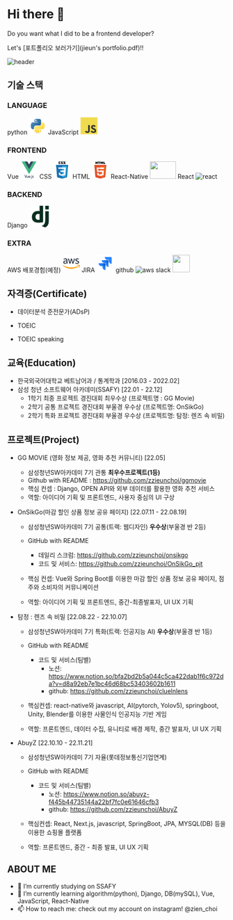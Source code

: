 # Hi there 👋

Do you want what I did to be a frontend developer?

Let's [포트폴리오 보러가기](jieun's portfolio.pdf)!!



![header](https://capsule-render.vercel.app/api?type=wave&color=auto&height=400&section=header&text=Choi%20JiEun&fontSize=100)

## 기술 스택
### LANGUAGE
python <img src="https://raw.githubusercontent.com/devicons/devicon/master/icons/python/python-original.svg" alt="python" width="40" height="40" style="max-width: 100%;"> JavaScript <img src="https://raw.githubusercontent.com/devicons/devicon/master/icons/javascript/javascript-original.svg" alt="javascript" width="40" height="40" style="max-width: 100%;"> 



### FRONTEND

Vue <img src="https://raw.githubusercontent.com/devicons/devicon/master/icons/vuejs/vuejs-original-wordmark.svg" alt="vuejs" width="40" height="40" style="max-width: 100%;"> CSS <img src="https://raw.githubusercontent.com/devicons/devicon/master/icons/css3/css3-original-wordmark.svg" alt="css3" width="40" height="40" style="max-width: 100%;"> HTML <img src="https://raw.githubusercontent.com/devicons/devicon/master/icons/html5/html5-original-wordmark.svg" alt="html5" width="40" height="40" style="max-width: 100%;"> React-Native <img src="https://t1.daumcdn.net/cfile/tistory/990221445C923EA016" width="60" height="40" style="max-width: 100%;"> React <img src="https://cdn.jsdelivr.net/gh/devicons/devicon/icons/react/react-original.svg" alt="react" width="40" height="40" style="max-width: 100%;"/>



### BACKEND

Django <img src="https://raw.githubusercontent.com/devicons/devicon/master/icons/django/django-plain.svg" alt="django" width="50" height="50" style="max-width: 100%;">



### EXTRA

AWS 배포경험(예정) <img src="https://raw.githubusercontent.com/devicons/devicon/master/icons/amazonwebservices/amazonwebservices-original-wordmark.svg" alt="aws" width="40" height="40" style="max-width: 100%;"> JIRA  <img src="https://raw.githubusercontent.com/devicons/devicon/master/icons/jira/jira-original.svg" alt="aws" width="40" height="40" style="max-width: 100%;"> github <img src="https://cdn.jsdelivr.net/gh/devicons/devicon/icons/github/github-original.svg" alt="aws" width="40" height="40" style="max-width: 100%;"> slack <img src="https://cdn.jsdelivr.net/gh/devicons/devicon/icons/slack/slack-original.svg" width="40" height="40" >



## 자격증(Certificate)

* 데이터분석 준전문가(ADsP) 

* TOEIC
* TOEIC speaking



## 교육(Education)

- 한국외국어대학교 베트남어과 / 통계학과 [2016.03 - 2022.02]
- 삼성 청년 소프트웨어 아카데미(SSAFY) [22.01 - 22.12]
  - 1학기 최종 프로젝트 경진대회 최우수상 (프로젝트명 : GG Movie)
  - 2학기 공통 프로젝트 경진대회 부울경 우수상 (프로젝트명: OnSikGo)
  - 2학기 특화 프로젝트 경진대회 부울경 우수상 (프로젝트명: 탐정: 렌즈 속 비밀)



## 프로젝트(Project)

- GG MOVIE (영화 정보 제공, 영화 추천 커뮤니티) [22.05]
  - 삼성청년SW아카데미 7기 관통 **최우수프로젝트(1등)**
  - Github with README : https://github.com/zzieunchoi/ggmovie
  - 핵심 컨셉 : Django, OPEN API와 외부 데이터를 활용한 영화 추천 서비스
  - 역할: 아이디어 기획 및 프론트엔드, 사용자 중심의 UI 구상



- OnSikGo(마감 할인 상품 정보 공유 페이지) [22.07.11 - 22.08.19]
  - 삼성청년SW아카데미 7기 공통(트랙: 웹디자인) **우수상**(부울경 반 2등)
  
  - GitHub with README
    - 데일리 스크럼: https://github.com/zzieunchoi/onsikgo
    - 코드 및 서비스: https://github.com/zzieunchoi/OnSikGo_pjt
  
  - 핵심 컨셉: Vue와 Spring Boot를 이용한 마감 할인 상품 정보 공유 페이지, 점주와 소비자의 커뮤니케이션
  - 역할: 아이디어 기획 및 프론트엔드, 중간-최종발표자, UI UX 기획
  



- 탐정 : 렌즈 속 비밀 [22.08.22 - 22.10.07]
  - 삼성청년SW아카데미 7기 특화(트랙: 인공지능 AI) **우수상**(부울경 반 1등)

  - GitHub with README
    - 코드 및 서비스(팀별)
      - 노션: https://www.notion.so/bfa2bd2b5a044c5ca422dab1f6c972da?v=d8a92eb7e1bc46d68bc53403602b1611
      - github: https://github.com/zzieunchoi/cluelnlens

  - 핵심컨셉: react-native와 javascript, AI(pytorch, Yolov5), springboot, Unity, Blender를 이용한 사물인식 인공지능 기반 게임
  - 역할: 프론트엔드, 데이터 수집, 유니티로 배경 제작, 중간 발표자, UI UX 기획



- AbuyZ [22.10.10 - 22.11.21]
  - 삼성청년SW아카데미 7기 자율(롯데정보통신기업연계)

  - GitHub with README
    - 코드 및 서비스(팀별)
      - 노션: https://www.notion.so/abuyz-f445b44735144a22bf7fc0e61646cfb3
      - github: https://github.com/zzieunchoi/AbuyZ

  - 핵심컨셉: React, Next.js, javascript, SpringBoot, JPA, MYSQL(DB) 등을 이용한 쇼핑몰 플랫폼
  - 역할: 프론트엔드, 중간 - 최종 발표, UI UX 기획




## ABOUT ME


- 🔭 I’m currently studying on SSAFY
- 🌱 I’m currently learning algorithm(python), Django, DB(mySQL), Vue, JavaScript, React-Native
- 📫 How to reach me: check out my account on instagram! @zien_choi
